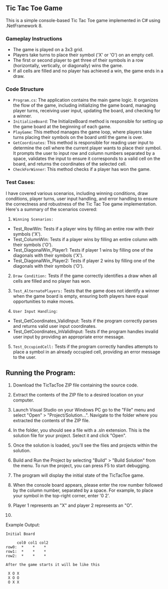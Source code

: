## Tic Tac Toe Game

This is a simple console-based Tic Tac Toe game implemented in C# using .NetFramework 8. 

### Gameplay Instructions

- The game is played on a 3x3 grid.
- Players take turns to place their symbol ('X' or 'O') on an empty cell.
- The first or second player to get three of their symbols in a row (horizontally, vertically, or diagonally) wins the game.
- If all cells are filled and no player has achieved a win, the game ends in a draw.

### Code Structure

- `Program.cs`: The application contains the main game logic. It organizes the flow of the game, including initializing the game board, managing player turns, receiving user input, updating the board, and checking for a winner.
- `InitializeBoard`: The InitializeBoard method is responsible for setting up the game board at the beginning of each game.
- `PlayGame`: This method manages the game loop, where players take turns placing their symbols on the board until the game is over. 
- `GetCoordinates`: This method is responsible for reading user input to determine the cell where the current player wants to place their symbol. It prompts the user to input row and column numbers separated by a space, validates the input to ensure it corresponds to a valid cell on the board, and returns the coordinates of the selected cell.
- `CheckForWinner`: This method checks if a player has won the game.

### Test Cases:
I have covered various scenarios, including winning conditions, draw conditions, player turns, user input handling, and error handling to ensure the correctness and robustness of the Tic Tac Toe game implementation. Here's a summary of the scenarios covered:

1. `Winning Scenarios:` 

- Test_RowWin: Tests if a player wins by filling an entire row with their symbols ('X').
- Test_ColumnWin: Tests if a player wins by filling an entire column with their symbols ('O').
- Test_DiagonalWin_Player1: Tests if player 1 wins by filling one of the diagonals with their symbols ('X').
- Test_DiagonalWin_Player2: Tests if player 2 wins by filling one of the diagonals with their symbols ('O').

2. `Draw Condition:` Tests if the game correctly identifies a draw when all cells are filled and no player has won.

3. `Test_AlternatePlayers:` Tests that the game does not identify a winner when the game board is empty, ensuring both players have equal opportunities to make moves.

4. `User Input Handling:`

- Test_GetCoordinates_ValidInput: Tests if the program correctly parses and returns valid user input coordinates.
- Test_GetCoordinates_InValidInput: Tests if the program handles invalid user input by providing an appropriate error message.

5. `Test_OccupiedCell:` Tests if the program correctly handles attempts to place a symbol in an already occupied cell, providing an error message to the user.


## Running the Program:

1. Download the TicTacToe ZIP file containing the source code.

2. Extract the contents of the ZIP file to a desired location on your computer.

3. Launch Visual Studio on your Windows PC go to the "File" menu and select "Open" > "Project/Solution...". Navigate to the folder where you extracted the contents of the ZIP file.

4. In the folder, you should see a file with a .sln extension. This is the solution file for your project. Select it and click "Open".

5. Once the solution is loaded, you'll see the files and projects within the solution.

6. Build and Run the Project by selecting "Build" > "Build Solution" from the menu. To run the project, you can press F5 to start debugging.

7. The program will display the initial state of the TicTacToe game.

8. When the console board appears, please enter the row number followed by the column number, separated by a space. For example, to place your symbol in the top-right corner, enter '0 2'.

9. Player 1 represents an "X" and player 2 represents an "O".

10. 

Example Output:

~~~~ 
Initial Board

     col0 col1 col2
row0:  *    *    *
row1:  *    *    *
row2:  *    *    *

After the game starts it will be like this

 X O X
 X O O
 O X X
~~~~ 


